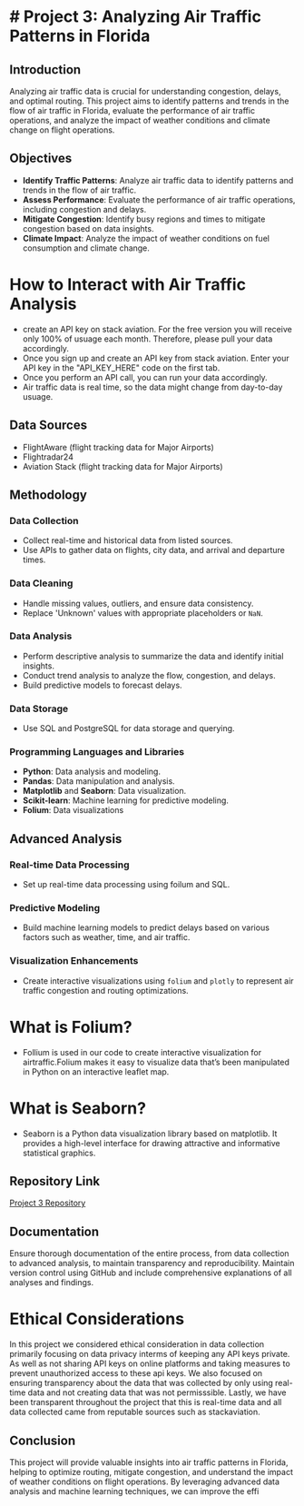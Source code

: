 # # Project 3: Analyzing Air Traffic Patterns in Florida

## Introduction
Analyzing air traffic data is crucial for understanding congestion, delays, and optimal routing. This project aims to identify patterns and trends in the flow of air traffic in Florida, evaluate the performance of air traffic operations, and analyze the impact of weather conditions and climate change on flight operations.

## Objectives
- **Identify Traffic Patterns**: Analyze air traffic data to identify patterns and trends in the flow of air traffic.
- **Assess Performance**: Evaluate the performance of air traffic operations, including congestion and delays.
- **Mitigate Congestion**: Identify busy regions and times to mitigate congestion based on data insights.
- **Climate Impact**: Analyze the impact of weather conditions on fuel consumption and climate change.

# How to Interact with Air Traffic Analysis
- create an API key on stack aviation. For the free version you will receive only 100% of usuage each month. Therefore, please pull your data accordingly.
- Once you sign up and create an API key from stack aviation. Enter your API key in the "API_KEY_HERE" code on the first tab.
- Once you perform an API call, you can run your data accordingly. 
- Air traffic data is real time, so the data might change from day-to-day usuage.


## Data Sources
- FlightAware (flight tracking data for Major Airports)
- Flightradar24
- Aviation Stack (flight tracking data for Major Airports)

## Methodology
### Data Collection
- Collect real-time and historical data from listed sources.
- Use APIs to gather data on flights, city data, and arrival and departure times.

### Data Cleaning
- Handle missing values, outliers, and ensure data consistency.
- Replace 'Unknown' values with appropriate placeholders or `NaN`.

### Data Analysis
- Perform descriptive analysis to summarize the data and identify initial insights.
- Conduct trend analysis to analyze the flow, congestion, and delays.
- Build predictive models to forecast delays.

### Data Storage
- Use SQL and PostgreSQL for data storage and querying.

### Programming Languages and Libraries
- **Python**: Data analysis and modeling.
- **Pandas**: Data manipulation and analysis.
- **Matplotlib** and **Seaborn**: Data visualization.
- **Scikit-learn**: Machine learning for predictive modeling.
- **Folium**: Data visualizations

## Advanced Analysis
### Real-time Data Processing
- Set up real-time data processing using foilum and SQL.

### Predictive Modeling
- Build machine learning models to predict delays based on various factors such as weather, time, and air traffic.

### Visualization Enhancements
- Create interactive visualizations using `folium` and `plotly` to represent air traffic congestion and routing optimizations.

# What is Folium?
- Follium is used in our code to create interactive visualization for airtraffic.Folium makes it easy to visualize data that’s been manipulated in Python on an interactive leaflet map.

# What is Seaborn?
- Seaborn is a Python data visualization library based on matplotlib. It provides a high-level interface for drawing attractive and informative statistical graphics.

## Repository Link
[Project 3 Repository](https://github.com/ElizabethA28/Project-3)

## Documentation
Ensure thorough documentation of the entire process, from data collection to advanced analysis, to maintain transparency and reproducibility. Maintain version control using GitHub and include comprehensive explanations of all analyses and findings.

# Ethical Considerations
In this project we considered ethical consideration in data collection primarily focusing on data privacy interms of keeping any API keys private. As well as not sharing API keys on online platforms and taking measures to prevent unauthorized access to these api keys. We also focused on ensuring transparency about the data that was collected by only using real-time data and not creating data that was not permisssible. Lastly, we have been transparent throughout the project that this is real-time data and all data collected came from reputable sources such as stackaviation.

## Conclusion
This project will provide valuable insights into air traffic patterns in Florida, helping to optimize routing, mitigate congestion, and understand the impact of weather conditions on flight operations. By leveraging advanced data analysis and machine learning techniques, we can improve the effi
